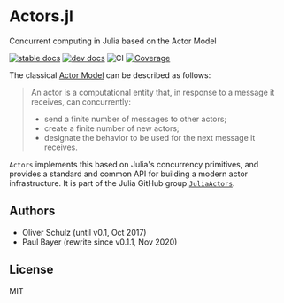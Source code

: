 # Actors.jl

Concurrent computing in Julia based on the Actor Model

[![stable docs](https://img.shields.io/badge/docs-stable-blue.svg)](https://juliahub.com/docs/Actors)
[![dev docs](https://img.shields.io/badge/docs-dev-blue.svg)](https://JuliaActors.github.io/Actors.jl/dev)
![CI](https://github.com/JuliaActors/Actors.jl/workflows/CI/badge.svg)
[![Coverage](https://codecov.io/gh/JuliaActors/Actors.jl/branch/master/graph/badge.svg)](https://codecov.io/gh/JuliaActors/Actors.jl)

The classical [Actor Model](https://en.wikipedia.org/wiki/Actor_model) can be described as follows:

> An actor is a computational entity that, in response to a message it receives, can concurrently:
>
> - send a finite number of messages to other actors;
> - create a finite number of new actors;
> - designate the behavior to be used for the next message it receives.

`Actors` implements this based on Julia's concurrency primitives, and provides  a standard and common API for building a modern actor infrastructure. It is part of the Julia GitHub group [`JuliaActors`](https://github.com/JuliaActors).

## Authors

- Oliver Schulz (until v0.1, Oct 2017)
- Paul Bayer (rewrite since v0.1.1, Nov 2020)

## License

MIT
